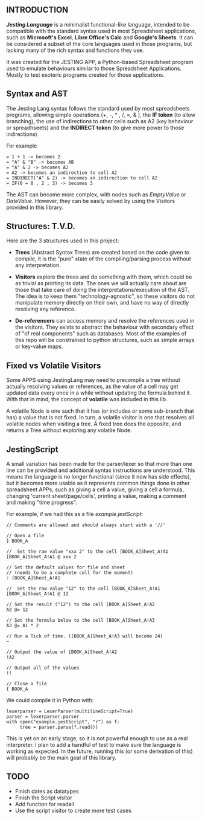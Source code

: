 ## INTRODUCTION

***Jesting Language*** is a minimalist functional-like 
language, intended to be compatible with the standard 
syntax used in most Spreadsheet applications, such as 
**Microsoft's Excel**, 
**Libre Office's Calc** and 
**Google's Sheets**. 
It can be considered a subset of the core languages used 
in those programs, but lacking many of the rich syntax and 
functions they use.

It was created for the JESTING APP, a Python-based 
Spreadsheet program used to emulate behaviours similar 
to those Spreadsheet Applications. Mostly to test 
esoteric programs created for those applications.

## Syntax and AST

The Jesting Lang syntax follows the standard used by most
spreadsheets programs, allowing simple operations (+, -, *
, /, =, & ), the **IF token** (to allow branching), the use of 
indirections to other cells such as A2 (key behaviour or
spreadhseets) and the **INDIRECT token** (to give more power to 
those indirections)

For example

    = 1 + 1 -> becomes 2
    = "A" & "B" -> becomes AB
    = "A" & 2 -> becomes A2
    = A2 -> becomes an indirection to cell A2
    = INDIRECT("A" & 2) -> becomes an indirection to cell A2
    = IF(0 = 0 , 2 , 3) -> becomes 3

The AST can become more complex, with nodes such as 
*EmptyValue* or *DateValue*. However, they can be easily
solved by using the Visitors provided in this library.

## Structures: T.V.D.

Here are the 3 structures used in this project:

* **Trees** (Abstract Syntax Trees) are created based on the
  code given to compile, it is the "pure" state of the
  compiling/parsing process without any interpretation. 


* **Visitors** explore the trees and do something with them, 
  which could be as trivial as printing its data. The ones
  we will actually care about are those that take care of 
  doing the interpretations/execution of the AST. The idea 
  is to keep them "technology-agnostic", so these visitors 
  do not manipulate memory directly on their own, and 
  have no way of directly resolving any reference.


* **De-referencers** can access memory and resolve the
  references used in the visitors. They exists to abstract
  the behaviour with secondary effect of "of real components" 
  such as databases. Most of the examples of this repo will
  be constrained to python structures, such as simple
  arrays or key-value maps.

## Fixed vs Volatile Visitors

Some APPS using JestingLang may need to precompile a tree 
without actually resolving values or references, as the 
value of a cell may get updated data every once in a while 
without updating the formula behind it. With that in mind,
the concept of **volatile** was included in this lib. 

A volatile Node is one such that it has (or includes or some 
sub-branch that has) a value that is not fixed. In turn, a 
volatile visitor is one that resolves all volatile nodes 
when visiting a tree. A fixed tree does the opposite, and 
returns a Tree without exploring any volatile Node. 


## JestingScript

A small variation has been made for the parser/lexer so
that more than one line can be provided and additional 
syntax instructions are understood. This means the 
language is no longer functional (since it now has side
effects), but it becomes more usable as it represents 
common things done in other spreadsheet APPs,
such as giving a cell a value, giving a cell a formula,
changing 'current sheet/page/cells', printing a value,
making a comment and making "time progress".

For example, if we had this as a file *example.jestScript*:

    // Comments are allowed and should always start with a '//'

    // Open a file
    } BOOK_A

    //  Set the raw value "xxx 2" to the cell [BOOK_A]Sheet_A!A1
    [BOOK_A]Sheet_A!A1 @ xxx 2

    // Set the default values for file and sheet
    // (needs to be a complete cell for the moment)
    : [BOOK_A]Sheet_A!A1

    //  Set the raw value "12" to the cell [BOOK_A]Sheet_A!A1
    [BOOK_A]Sheet_A!A1 @ 12

    // Set the result ("12") to the cell [BOOK_A]Sheet_A!A2 
    A2 @= 12

    // Set the formula below to the cell [BOOK_A]Sheet_A!A3 
    A3 @= A1 * 2

    // Run a Tick of time. ([BOOK_A]Sheet_A!A3 will become 24) 
    ~

    // Output the value of [BOOK_A]Sheet_A!A2 
    !A2

    // Output all of the values 
    !!

    // Close a file
    { BOOK_A

We could compile it in Python with:

    lexerparser = LexerParser(multilineScript=True)
    parser = lexerparser.parser
    with open("example.jestScript", "r") as f:
         tree = parser.parse(f.read())

This is yet on an early stage, so it is not
powerful enough to use as a real interpreter. I plan to 
add a handful of test to make sure the language is working 
as expected. In the future, running this (or some derivation
of this) will probably be the main goal of this library.

## TODO

* Finish dates as datatypes
* Finish the Script visitor
* Add function for readall
* Use the script visitor to create more test cases